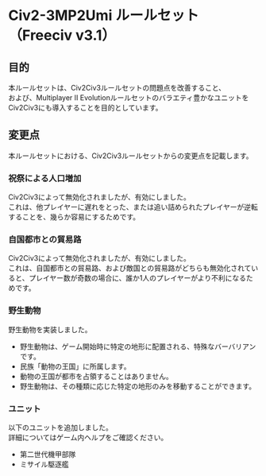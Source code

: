 # Civ2-3MP2Umi ルールセット（Freeciv v3.1）
## 目的
本ルールセットは、Civ2Civ3ルールセットの問題点を改善すること、  
および、Multiplayer II Evolutionルールセットのバラエティ豊かなユニットをCiv2Civ3にも導入することを目的としています。
## 変更点
本ルールセットにおける、Civ2Civ3ルールセットからの変更点を記載します。
### 祝祭による人口増加
Civ2Civ3によって無効化されましたが、有効にしました。  
これは、他プレイヤーに遅れをとった、または追い詰められたプレイヤーが逆転することを、幾らか容易にするためです。
### 自国都市との貿易路
Civ2Civ3によって無効化されましたが、有効にしました。  
これは、自国都市との貿易路、および敵国との貿易路がどちらも無効化されていると、プレイヤー数が奇数の場合に、誰か1人のプレイヤーがより不利になるためです。
### 野生動物
野生動物を実装しました。  
- 野生動物は、ゲーム開始時に特定の地形に配置される、特殊なバーバリアンです。
- 民族「動物の王国」に所属します。
- 動物の王国が都市を占領することはありません。
- 野生動物は、その種類に応じた特定の地形のみを移動することができます。
### ユニット
以下のユニットを追加しました。  
詳細についてはゲーム内ヘルプをご確認ください。
- 第二世代機甲部隊
- ミサイル駆逐艦
